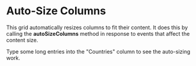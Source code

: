 Auto-Size Columns
=================

This grid automatically resizes columns to fit their content.
It does this by calling the **autoSizeColumns** method in response
to events that affect the content size. 

Type some long entries into the "Countries" column to see the 
auto-sizing work.